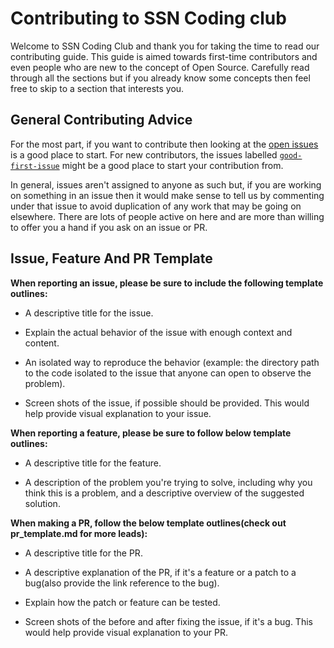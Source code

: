 # Contributing to SSN Coding club

Welcome to SSN Coding Club and thank you for taking the time to read our contributing
guide. This guide is aimed towards first-time contributors and even people who
are new to the concept of Open Source. Carefully read through all the sections but if
you already know some concepts then feel free to skip to a section that
interests you.

## General Contributing Advice

For the most part, if you want to contribute then looking at the [open
issues](https://github.com/ssncodingclub/Open-Source-Intro/issues) is a good place to start.
 For new contributors, the issues labelled
[`good-first-issue`]()
might be a good place to start your contribution from.

In general, issues aren't assigned to anyone as such but, if you are working on
something in an issue then it would make sense to tell us by commenting under
that issue to avoid duplication of any work that may be going on elsewhere.
There are lots of people active on here
and are more than willing to offer you a hand if you ask on an issue or PR. 

## Issue, Feature And PR Template

**When reporting an issue, please be sure to include the following template outlines:**

- A descriptive title for the issue.

- Explain the actual behavior of the issue with enough context and content.

- An isolated way to reproduce the behavior (example: the directory path to the
  code isolated to the issue that anyone can open to observe the problem).

- Screen shots of the issue, if possible should be provided. This would help
  provide visual explanation to your issue.

**When reporting a feature, please be sure to follow below template outlines:**

- A descriptive title for the feature.

- A description of the problem you're trying to solve, including why you think
  this is a problem, and a descriptive overview of the suggested solution.

**When making a PR, follow the below template outlines(check out pr_template.md for more leads):**

- A descriptive title for the PR.

- A descriptive explanation of the PR, if it's a feature or a patch to a
  bug(also provide the link reference to the bug).

- Explain how the patch or feature can be tested.

- Screen shots of the before and after fixing the issue, if it's a bug. This
  would help provide visual explanation to your PR.

